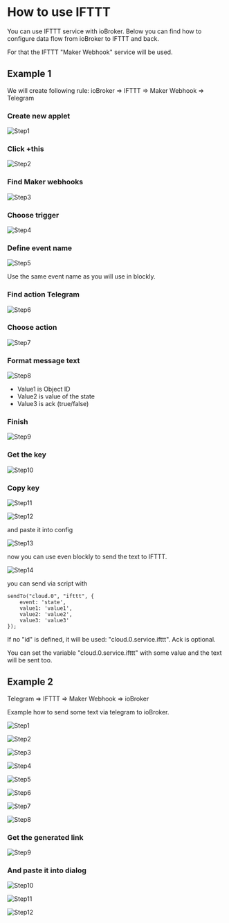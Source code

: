 # How to use IFTTT

You can use IFTTT service with ioBroker. Below you can find how to configure data flow from ioBroker to IFTTT and back.

For that the IFTTT "Maker Webhook" service will be used. 

## Example 1

We will create following rule: 
ioBroker => IFTTT => Maker Webhook => Telegram

### Create new applet
![Step1](step20.png)

### Click +this
![Step2](step21.png)

### Find Maker webhooks
![Step3](step22.png)

### Choose trigger
![Step4](step23.png)

### Define event name
![Step5](step24.png)

Use the same event name as you will use in blockly.

### Find action Telegram
![Step6](step25.png)

### Choose action
![Step7](step26.png)

### Format message text
![Step8](step27.png)

- Value1 is Object ID
- Value2 is value of the state
- Value3 is ack (true/false)

### Finish
![Step9](step28.png)

### Get the key
![Step10](step29.png)

### Copy key
![Step11](step30.png)

![Step12](step31.png)

and paste it into config

![Step13](step32.png)

now you can use even blockly to send the text to IFTTT.

![Step14](step35.png)

you can send via script with

```
sendTo("cloud.0", "ifttt", {
    event: 'state', 
    value1: 'value1', 
    value2: 'value2', 
    value3: 'value3'
});
```

If no "id" is defined, it will be used: "cloud.0.service.ifttt". Ack is optional.

You can set the variable "cloud.0.service.ifttt" with some value and the text will be sent too.

## Example 2

Telegram => IFTTT => Maker Webhook => ioBroker

Example how to send some text via telegram to ioBroker.

![Step1](step1.png)

![Step2](step2.png)

![Step3](step3.png)

![Step4](step4.png)

![Step5](step5.png)

![Step6](step6.png)

![Step7](step7.png)

![Step8](step8.png)

### Get the generated link
![Step9](step9.png)

### And paste it into dialog
![Step10](step10.png)

![Step11](step11.png)

![Step12](step11.png)